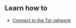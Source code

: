 
## Learn how to

- [Connect to the Tor network](topics/tool-9-tor-browser/1-connect-to-tor/3-learn.md)
